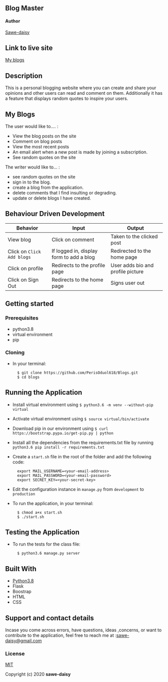 ## Blog Master

#### Author

[Sawe-daisy](https://github.com/sawe-daisy)


## Link to live site

[My blogs](https://blogtoday.herokuapp.com/)

## Description
This is a personal blogging website where you can create and share your opinions and other users can read and comment on them. Additionally it has a feature that displays random quotes to inspire your users.

## My Blogs
The user would like to.... :
*  View the blog posts on the site
*  Comment on blog posts
*  View the most recent posts
*  An email alert when a new post is made by joining a        subscription.
* See random quotes on the site

The writer would like to... :

* see random quotes on the site
* sign in to the blog.
* create a blog from the application.
* delete comments that I find insulting or degrading.
* update or delete blogs I have created.




## Behaviour Driven Development
| Behavior            | Input                         | Output                        | 
| ------------------- | ----------------------------- | ----------------------------- |
| View blog | Click on comment | Taken to the clicked post | Click on `Comment` | Taken to where you can comment | Signs In/ Signs Up |
| Click on `Click Add blogs` | If logged in, display form to add a blog| Redirected to the home page |
| Click on profile | Redirects to the profile page | User adds bio and profile picture |
| Click on Sign Out | Redirects to the home page | Signs user out |


## Getting started

### Prerequisites
* python3.8
* virtual environment
* pip

### Cloning
* In your terminal:
        
        $ git clone https://github.com/PerisOduol618/Blogs.git
        $ cd blogs

## Running the Application
* Install virtual environment using `$ python3.6 -m venv --without-pip virtual`
* Activate virtual environment using `$ source virtual/bin/activate`
* Download pip in our environment using `$ curl https://bootstrap.pypa.io/get-pip.py | python`
* Install all the dependencies from the requirements.txt file by running `python3.6 pip install -r requirements.txt`
* Create a `start.sh` file in the root of the folder and add the following code:

        export MAIL_USERNAME=<your-email-address>
        export MAIL_PASSWORD=<your-email-password>
        export SECRET_KEY=<your-secret-key>

* Edit the configuration instance in `manage.py` from `development` to `production`
* To run the application, in your terminal:

        $ chmod a+x start.sh
        $ ./start.sh
        
## Testing the Application
* To run the tests for the class file:

        $ python3.6 manage.py server
        
## Built With

* [Python3.8](https://docs.python.org/3/)
* Flask
* Boostrap
* HTML
* CSS


## Support and contact details
 Incase you come across errors, have questions, ideas ,concerns, or want to contribute to the application, feel free to reach me at :sawe-daisy@gmail.com

### License
[MIT](https://github.com/sawe-daisy/post-here/blob/master/LICENSE)

Copyright (c) 2020 **sawe-daisy**